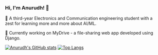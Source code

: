 ### Hi, I'm Anurudh! 👋

🌱 A third-year Electronics and Communication engineering student with a zest for learning more and more about AI/ML.

🔭 Currently working on MyDrive - a file-sharing web app developed using Django.

[![Anurudh's GitHub stats](https://github-readme-stats.vercel.app/api?username=AnurudhSingh&card_width=400px&hide=prs&show_icons=true&theme=tokyonight&bg_color=00000000\&rank_icon=github&custom_title=Stats&card_height=400px)](https://github.com/AnurudhSingh/github-readme-stats) [![Top Langs](https://github-readme-stats.vercel.app/api/top-langs/?username=AnurudhSingh&layout=normal&theme=tokyonight&bg_color=00000000&card_width=400px&custom_title=Language)](https://github.com/AnurudhSingh/github-readme-stats)

<!--
**AnurudhSingh/AnurudhSingh** is a ✨ _special_ ✨ repository because its `README.md` (this file) appears on your GitHub profile.

Here are some ideas to get you started:

- 🔭 I’m currently working on MyDrive
- 
- 👯 I’m looking to collaborate on ...
- 🤔 I’m looking for help with ...
- 💬 Ask me about ...
- 📫 How to reach me: ...
- 😄 Pronouns: He/Him
- ⚡ Fun fact: 
-->
